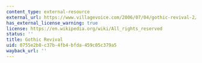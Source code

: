 ```yaml
---
content_type: external-resource
external_url: https://www.villagevoice.com/2006/07/04/gothic-revival-2/
has_external_license_warning: true
license: https://en.wikipedia.org/wiki/All_rights_reserved
status: ''
title: Gothic Revival
uid: 0755e2b8-c37b-4fb4-bfda-459c05c379a5
wayback_url: ''
---
```

